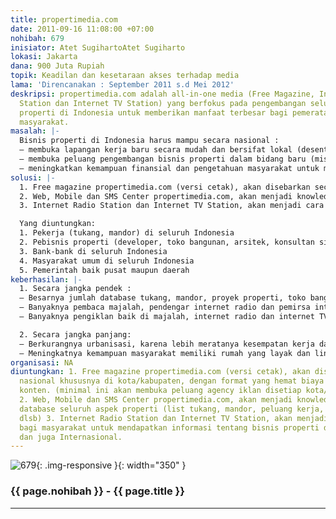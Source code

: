 ```yaml
---
title: propertimedia.com
date: 2011-09-16 11:08:00 +07:00
nohibah: 679
inisiator: Atet SugihartoAtet Sugiharto
lokasi: Jakarta
dana: 900 Juta Rupiah
topik: Keadilan dan kesetaraan akses terhadap media
lama: 'Direncanakan : September 2011 s.d Mei 2012'
deskripsi: propertimedia.com adalah all-in-one media (Free Magazine, Internet Radio
  Station dan Internet TV Station) yang berfokus pada pengembangan seluruh aspek bisnis
  properti di Indonesia untuk memberikan manfaat terbesar bagi pemerataan kesejahteraan
  masyarakat.
masalah: |-
  Bisnis properti di Indonesia harus mampu secara nasional :
  – membuka lapangan kerja baru secara mudah dan bersifat lokal (desentralisasi)
  – membuka peluang pengembangan bisnis properti dalam bidang baru (misalnya : pertanian, peternakan)
  – meningkatkan kemampuan finansial dan pengetahuan masyarakat untuk mendapatkan lingkungan hidup yang lebih baik.
solusi: |-
  1. Free magazine propertimedia.com (versi cetak), akan disebarkan secara nasional khususnya di kota/kabupaten, dengan format yang hemat biaya namun kaya konten. (minimal ini akan membuka peluang agency iklan disetiap kota/kabupaten)
  2. Web, Mobile dan SMS Center propertimedia.com, akan menjadi knowledge center dan database seluruh aspek properti (list tukang, mandor, peluang kerja, material shop, dlsb)
  3. Internet Radio Station dan Internet TV Station, akan menjadi cara baru bagi masyarakat untuk mendapatkan informasi tentang bisnis properti di seluruh Indonesia dan juga Internasional.

  Yang diuntungkan:
  1. Pekerja (tukang, mandor) di seluruh Indonesia
  2. Pebisnis properti (developer, toko bangunan, arsitek, konsultan sipil, industri terkait properti) di seluruh Indonesia
  3. Bank-bank di seluruh Indonesia
  4. Masyarakat umum di seluruh Indonesia
  5. Pemerintah baik pusat maupun daerah
keberhasilan: |-
  1. Secara jangka pendek :
  – Besarnya jumlah database tukang, mandor, proyek properti, toko bangunan, dll, dari seluruh Indonesia
  – Banyaknya pembaca majalah, pendengar internet radio dan pemirsa internet TV
  – Banyaknya pengiklan baik di majalah, internet radio dan internet TV.

  2. Secara jangka panjang:
  – Berkurangnya urbanisasi, karena lebih meratanya kesempatan kerja dan peluang bisnis di daerah
  – Meningkatnya kemampuan masyarakat memiliki rumah yang layak dan lingkungan hidup yang sehat
organisasi: NA
diuntungkan: 1. Free magazine propertimedia.com (versi cetak), akan disebarkan secara
  nasional khususnya di kota/kabupaten, dengan format yang hemat biaya namun kaya
  konten. (minimal ini akan membuka peluang agency iklan disetiap kota/kabupaten)
  2. Web, Mobile dan SMS Center propertimedia.com, akan menjadi knowledge center dan
  database seluruh aspek properti (list tukang, mandor, peluang kerja, material shop,
  dlsb) 3. Internet Radio Station dan Internet TV Station, akan menjadi cara baru
  bagi masyarakat untuk mendapatkan informasi tentang bisnis properti di seluruh Indonesia
  dan juga Internasional.
---
```


![679](/static/img/hibahcmb/679.png){: .img-responsive }{: width="350" }

### {{ page.nohibah }} - {{ page.title }}

---
